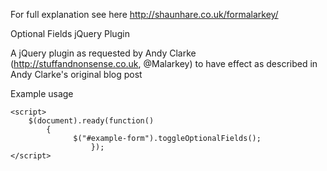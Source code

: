 For full explanation see here http://shaunhare.co.uk/formalarkey/

Optional Fields jQuery Plugin

A jQuery plugin as requested by Andy Clarke (http://stuffandnonsense.co.uk, @Malarkey) to have effect as described in Andy Clarke's original blog post

Example usage

 <script src="http://ajax.googleapis.com/ajax/libs/jquery/1.3.2/jquery.min.js" type="text/javascript"></script>
  <script src="jquery.toggleOptionalFields.js" type="text/javascript"></script>

    <script>
        $(document).ready(function()
            {
                  $("#example-form").toggleOptionalFields();
                      });
    </script>

